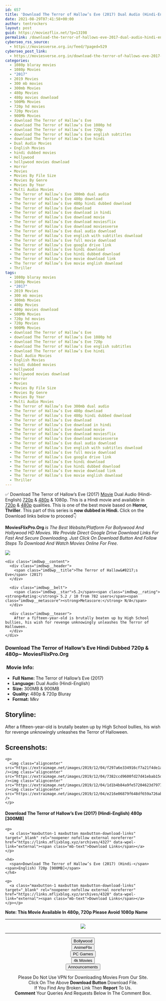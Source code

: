 ```yaml
---
id: 657
title: 'Download The Terror of Hallow’s Eve (2017) Dual Audio (Hindi-English) 480p [300MB] || 720p [900MB]'
date: 2021-08-29T07:41:58+00:00
author: tentrockers
layout: post
guid: https://moviezflix.net/?p=13198
permalink: /download-the-terror-of-hallows-eve-2017-dual-audio-hindi-english-480p-300mb-720p-900mb/
cyberseo_rss_source:
  - https://moviesverse.org.in/feed/?paged=529
cyberseo_post_link:
  - https://moviesverse.org.in/download-the-terror-of-hallows-eve-2017-dual-audio-hindi-480p-720p/
categories:
  - 1080p bluray movies
  - 1080p Movies
  - "2017"
  - 2019 Movies
  - 300 mb movies
  - 300mb Movies
  - 480p Movies
  - 480p movies download
  - 500Mb Movies
  - 720p hd movies
  - 720p Movies
  - 900Mb Movies
  - download The Terror of Hallow’s Eve
  - download The Terror of Hallow’s Eve 1080p hd
  - download The Terror of Hallow’s Eve 720p
  - download The Terror of Hallow’s Eve english subtitles
  - download The Terror of Hallow’s Eve hindi
  - Dual Audio Movies
  - English Movies
  - hindi dubbed movies
  - Hollywood
  - hollywood movies download
  - Horror
  - Movies
  - Movies By File Size
  - Movies By Genre
  - Movies By Year
  - Multi Audio Movies
  - The Terror of Hallow’s Eve 300mb dual audio
  - The Terror of Hallow’s Eve 480p download
  - The Terror of Hallow’s Eve 480p hindi dubbed download
  - The Terror of Hallow’s Eve download
  - The Terror of Hallow’s Eve download in hindi
  - The Terror of Hallow’s Eve download movie
  - The Terror of Hallow’s Eve download moviesflix
  - The Terror of Hallow’s Eve download moviesverse
  - The Terror of Hallow’s Eve dual audio download
  - The Terror of Hallow’s Eve english with subtitles download
  - The Terror of Hallow’s Eve full movie download
  - The Terror of Hallow’s Eve google drive link
  - The Terror of Hallow’s Eve hindi download
  - The Terror of Hallow’s Eve hindi dubbed download
  - The Terror of Hallow’s Eve movie download link
  - The Terror of Hallow’s Eve movie english download
  - Thriller
tags:
  - 1080p bluray movies
  - 1080p Movies
  - "2017"
  - 2019 Movies
  - 300 mb movies
  - 300mb Movies
  - 480p Movies
  - 480p movies download
  - 500Mb Movies
  - 720p hd movies
  - 720p Movies
  - 900Mb Movies
  - download The Terror of Hallow’s Eve
  - download The Terror of Hallow’s Eve 1080p hd
  - download The Terror of Hallow’s Eve 720p
  - download The Terror of Hallow’s Eve english subtitles
  - download The Terror of Hallow’s Eve hindi
  - Dual Audio Movies
  - English Movies
  - hindi dubbed movies
  - Hollywood
  - hollywood movies download
  - Horror
  - Movies
  - Movies By File Size
  - Movies By Genre
  - Movies By Year
  - Multi Audio Movies
  - The Terror of Hallow’s Eve 300mb dual audio
  - The Terror of Hallow’s Eve 480p download
  - The Terror of Hallow’s Eve 480p hindi dubbed download
  - The Terror of Hallow’s Eve download
  - The Terror of Hallow’s Eve download in hindi
  - The Terror of Hallow’s Eve download movie
  - The Terror of Hallow’s Eve download moviesflix
  - The Terror of Hallow’s Eve download moviesverse
  - The Terror of Hallow’s Eve dual audio download
  - The Terror of Hallow’s Eve english with subtitles download
  - The Terror of Hallow’s Eve full movie download
  - The Terror of Hallow’s Eve google drive link
  - The Terror of Hallow’s Eve hindi download
  - The Terror of Hallow’s Eve hindi dubbed download
  - The Terror of Hallow’s Eve movie download link
  - The Terror of Hallow’s Eve movie english download
  - Thriller
---
```

<div class="thecontent clearfix">
  <p>
    ✅ Download The Terror of Hallow’s Eve (2017) <a href="https://moviesverse.org.in/category/movies/" data-wpel-link="internal">Movie</a> Dual Audio (Hindi-English) <a href="https://moviesverse.org.in/720p-movies/" data-wpel-link="internal">720p</a>&nbsp;&&nbsp;<a href="https://moviesverse.org.in/480p-movies/" data-wpel-link="internal">480p</a> & 1080p. This is a Hindi movie and available in <a href="https://moviesverse.org.in/720p-movies/" data-wpel-link="internal">720p</a>&nbsp;&&nbsp;<a href="https://moviesverse.org.in/480p-movies/" data-wpel-link="internal">480p</a> qualities. This is one of the best movie based on <strong>Horror, Thriller</strong>. This part of this series is <strong>now dubbed in <span>Hindi.&nbsp;</span></strong><span>Click on the Download links below to proceed👇</span>
  </p>
  
  <p>
    <strong><span>MoviesFlixPro.Org&nbsp;</span></strong><em>is The Best Website/Platform For Bollywood And Hollywood HD Movies. We Provide Direct Google Drive Download Links For Fast And Secure Downloading. Just Click On Download Button And Follow Steps To&nbsp;Download And Watch Movies Online For Free.</em>
  </p>
  
  <div class="imdbwp imdbwp--movie dark">
    <div class="imdbwp__thumb">
      <a class="imdbwp__link" target="_blank" title="The Terror of Hallow's Eve" href="https://www.imdb.com/title/tt5183500/" rel="nofollow external noopener noreferrer" data-wpel-link="external"><img class="imdbwp__img" src="https://m.media-amazon.com/images/M/MV5BNzM5MGM2NjYtY2I2ZS00OWJhLWEzZjItYTEzY2NiNWJlMjVjXkEyXkFqcGdeQXVyMjgyMDYxOTE@._V1_SX300.jpg" /></a>
    </div>
    
    <div class="imdbwp__content">
      <div class="imdbwp__header">
        <span class="imdbwp__title">The Terror of Hallow&#8217;s Eve</span> (2017)
      </div>
      
      <div class="imdbwp__belt">
        <span class="imdbwp__star">5.2</span><span class="imdbwp__rating"><strong>Rating:</strong> 5.2 / 10 from 782 users</span><span class="imdbwp__metascore"><strong>Metascore:</strong> N/A</span>
      </div>
      
      <div class="imdbwp__teaser">
        After a fifteen-year-old is brutally beaten up by High School bullies, his wish for revenge unknowingly unleashes the Terror of Halloween.
      </div>
    </div>
  </div>
  
  <h3>
    <span>Download The Terror of Hallow’s Eve Hindi Dubbed 720p & 480p~ MoviesFlixPro.Org</span>
  </h3>
  
  <h3>
    <span>&nbsp;Movie Info:&nbsp;</span>
  </h3>
  
  <ul>
    <li>
      <strong>Full Name: </strong>The Terror of Hallow’s Eve (2017)
    </li>
    <li>
      <strong>Language:</strong> Dual Audio (Hindi-English)
    </li>
    <li>
      <strong>Size:</strong> 300MB & 900MB
    </li>
    <li>
      <strong>Quality:</strong> 480p & 720p Bluray
    </li>
    <li>
      <strong>Format:</strong>&nbsp;Mkv
    </li>
  </ul>
  
  <h2>
    <span>Storyline:</span>
  </h2>
  
  <p>
    After a fifteen-year-old is brutally beaten up by High School bullies, his wish for revenge unknowingly unleashes the Terror of Halloween.
  </p>
  
  <div class="summary_text">
    <h2>
      <span>Screenshots:</span>
    </h2>
    
    <p>
      <img class="aligncenter" src="https://extraimage.net/images/2019/12/04/f297a6e334916cf7a21f4de1ada17f40.jpg" /><img class="aligncenter" src="https://extraimage.net/images/2019/12/04/7382ccd9600fd27d41ebab15d0420618.jpg" /><img class="aligncenter" src="https://extraimage.net/images/2019/12/04/1d1b4b84a9fe57204623d797728ea098.jpg" /><img class="aligncenter" src="https://extraimage.net/images/2019/12/04/e216e06879f648df659a726abf62dcf0.jpg" />
    </p>
  </div>
  
  <div class="inline canwrap">
    <h4>
      <span>Download The Terror of Hallow’s Eve (2017) (Hindi-English) </span><span>480p&nbsp; [300MB]</span>
    </h4>
    
    <p>
      <a class="maxbutton-1 maxbutton maxbutton-download-links" target="_blank" rel="noopener nofollow external noreferrer" href="https://links.mflixblog.xyz/archives/4327" data-wpel-link="external"><span class="mb-text">Download Links</span></a>
    </p>
    
    <h4>
      <span>Download The Terror of Hallow’s Eve (2017) (Hindi-</span><span>English) 720p [900MB]</span>
    </h4>
    
    <p>
      <a class="maxbutton-1 maxbutton maxbutton-download-links" target="_blank" rel="noopener nofollow external noreferrer" href="https://links.mflixblog.xyz/archives/4328" data-wpel-link="external"><span class="mb-text">Download Links</span></a>
    </p></p>
  </div>
  
  <p>
    <strong><span>Note: This Movie Available In 480p, 720p Please Avoid 1080p Name</span></strong>
  </p>
</div>

<center>
  </p> 
  
  <hr />
  
  <p>
    <a href="http://gdrivepro.xyz/join.php" data-wpel-link="external" target="_blank" rel="nofollow external noopener noreferrer"><img src="https://i.imgur.com/FhMdWdW.png" /></a>
  </p>
  
  <hr />
  
  <p>
    <a href="https://dogemovies.xyz" target="_blank" data-wpel-link="external" rel="nofollow external noopener noreferrer"><button class="button button5">Bollywood</button></a><br /> <a href="https://animeflix.in" target="_blank" data-wpel-link="external" rel="nofollow external noopener noreferrer"><button class="button button5">AnimeFlix</button></a><br /> <a href="https://gamesflix.net/" target="_blank" data-wpel-link="external" rel="nofollow external noopener noreferrer"><button class="button button5">PC Games</button></a><br /> <a href="https://uhdmovies.in" target="_blank" data-wpel-link="external" rel="nofollow external noopener noreferrer"><button class="button button5">4k Movies</button></a><br /> <a href="https://moviesverse.org.in/announcements/" target="_blank" data-wpel-link="internal" rel="noopener"><button class="button button5">Announcements</button></a>
  </p>
  
  <div class="alert alert-danger">
    Please Do Not Use VPN for Downloading Movies From Our Site.
  </div>
  
  <div class="alert alert-success">
    Click On The Above <strong>Download Button</strong> Download File.
  </div>
  
  <div class="alert alert-warning">
    If You Find Any Broken Link Then <strong>Report</strong> To Us.
  </div>
  
  <div class="alert alert-info">
    <strong>Comment</strong> Your Queries And Requests Below In The Comment Box.
  </div>
  
  <p>
    </center>
  </p>